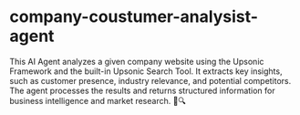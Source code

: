 # company-coustumer-analysist-agent
This AI Agent analyzes a given company website using the Upsonic Framework and the built-in Upsonic Search Tool. It extracts key insights, such as customer presence, industry relevance, and potential competitors. The agent processes the results and returns structured information for business intelligence and market research. 🚀🔍
